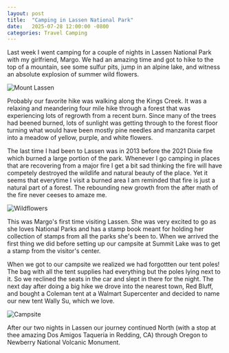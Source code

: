```yaml
---
layout: post
title:  "Camping in Lassen National Park"
date:   2025-07-28 12:00:00 -0800
categories: Travel Camping
---
```


Last week I went camping for a couple of nights in Lassen National Park with my 
girlfriend, Margo. We had an amazing time and got to hike to the top of a 
mountain, see some sulfur pits, jump in an alpine lake, and witness an absolute 
explosion of summer wild flowers.

<img src="/images/lassen_camping_01.webp" alt="Mount Lassen" loading="lazy">

Probably our favorite hike was walking along the Kings Creek. It was a relaxing 
and meandering four mile hike through a forest that was experiencing lots of 
regrowth from a recent burn. Since many of the trees had beened burned, lots of 
sunlight was getting through to the forest floor turning what would have been 
mostly pine needles and manzanita carpet into a meadow of yellow, purple, and
white flowers.

The last time I had been to Lassen was in 2013 before the 2021 Dixie fire
which burned a large portion of the park. Whenever I go camping in places that
are recovering from a major fire I get a bit sad thinking the fire will have 
competely destroyed the wildlife and natural beauty of the place. Yet it seems 
that everytime I visit a burned area I am reminded that fire is just a natural 
part of a forest. The rebounding new growth from the after math of the fire 
never ceeses to amaze me.

<img src="/images/lassen_camping_02.webp" alt="Wildflowers" loading="lazy">

This was Margo's first time visiting Lassen. She was very excited to go as she 
loves National Parks and has a stamp book meant for holding her collection of 
stamps from all the parks she's been to. When we arrived the first thing we did 
before setting up our campsite at Summit Lake was to get a stamp from the 
visitor's center.

When we got to our campsite we realized we had forgottten our tent poles! The 
bag with all the tent supplies had everything but the poles lying next to it. 
So we reclined the seats in the car and slept in there for the night. The next 
day after doing a big hike we drove into the nearest town, Red Bluff, and 
bought a Coleman tent at a Walmart Supercenter and decided to name our new tent 
Wally Su, which we love. 

<img src="/images/lassen_camping_03.webp" alt="Campsite" loading="lazy">

After our two nights in Lassen our journey continued North (with a stop at thee
amazing Dos Amigos Taqueria in Redding, CA) through Oregon to Newberry National 
Volcanic Monument.
